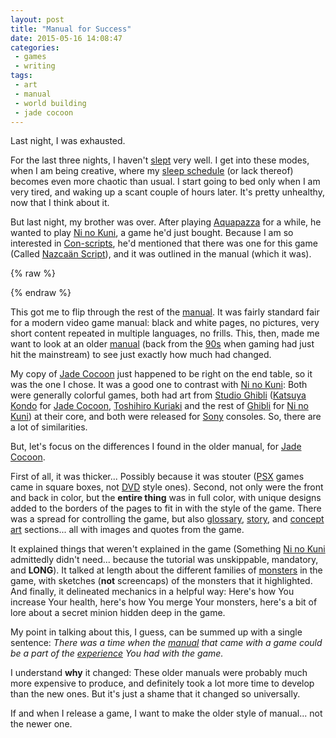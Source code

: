 ```yaml
---
layout: post
title: "Manual for Success"
date: 2015-05-16 14:08:47
categories:
 - games
 - writing
tags:
 - art
 - manual
 - world building
 - jade cocoon
---
```



Last night, I was exhausted.

For the last three nights, I haven't [slept][sleep] very well. I get
into these modes, when I am being creative, where my
[sleep schedule][slsched] (or lack thereof) becomes even more chaotic
than usual. I start going to bed only when I am very tired, and waking
up a scant couple of hours later. It's pretty unhealthy, now that I
think about it.

But last night, my brother was over.  After playing
[Aquapazza][aquapazza] for a while, he wanted to play
[Ni no Kuni][ninokuni], a game he'd just bought. Because I am so
interested in [Con-scripts][conscripts], he'd mentioned that there was
one for this game (Called [Nazcaän Script][script]), and it was
outlined in the manual (which it was).

{% raw %}
<!-- more -->
{% endraw %}

This got me to flip through the rest of the [manual][manual]. It was
fairly standard fair for a modern video game manual: black and white
pages, no pictures, very short content repeated in multiple languages,
no frills. This, then, made me want to look at an older
[manual][manual] (back from the [90s][nineties] when gaming had just
hit the mainstream) to see just exactly how much had changed.

My copy of [Jade Cocoon][jade] just happened to be right on the
end table, so it was the one I chose. It was a good one to contrast
with [Ni no Kuni][ninokuni]: Both were generally colorful games, both
had art from [Studio Ghibli][ghibli] ([Katsuya Kondo][kondo] for
[Jade Cocoon][jade], [Toshihiro Kuriaki][kuriaki] and the rest of
[Ghibli][ghibli] for [Ni no Kuni][ninokuni]) at their core, and both
were released for [Sony][sony] consoles. So, there are a lot of
similarities.

But, let's focus on the differences I found in the older manual, for
[Jade Cocoon][jade].

First of all, it was thicker... Possibly because it was stouter
([PSX][psx] games came in square boxes, not [DVD][dvd] style
ones). Second, not only were the front and back in color, but the
__entire thing__ was in full color, with unique designs added to the
borders of the pages to fit in with the style of the game. There was a
spread for controlling the game, but also [glossary][glossary],
[story][story], and [concept art][concept] sections... all with images
and quotes from the game.

It explained things that weren't explained in the game (Something
[Ni no Kuni][ninokuni] admittedly didn't need... because the tutorial
was unskippable, mandatory, and __LONG__). It talked at length about
the different families of [monsters][monsters] in the game, with
sketches (__not__ screencaps) of the monsters that it highlighted. And
finally, it delineated mechanics in a helpful way: Here's how You
increase Your health, here's how You merge Your monsters, here's a bit
of lore about a secret minion hidden deep in the game.

My point in talking about this, I guess, can be summed up with a
single sentence: _There was a time when the [manual][manual] that came
with a game could be a part of the [experience][xp] You had with the
game._

I understand __why__ it changed: These older manuals were probably
much more expensive to produce, and definitely took a lot more time to
develop than the new ones. But it's just a shame that it changed so
universally.

If and when I release a game, I want to make the older style of
manual... not the newer one.


[sleep]: https://xkcd.com/776/ "My lack of sleep on a regular basis is one of my two main vices. The other one being over eating, which I tend to do more often than I would like. I have a particularly bad mountain dew habit, and I tend not to buy chips because I eat them all too quickly. These two kind of feed into each other, too: If I don't sleep, I want to eat more, and if I eat too much, I don't want to sleep."
[slsched]: http://www.polyphasicsociety.com/polyphasic-sleep/overviews/ "This link outlines many common sleep schedules in terms of duration, with a slant towards polyphasic sleeping as opposed to monophasic. In this article, I was mostly talking about *when* I sleep, but it is also good to point out that I do not sleep the same amount each night, by any stretch... nor do I sleep in the same cycle, as defined in this article."
[aquapazza]: http://en.wikipedia.org/wiki/Aquapazza:_Aquaplus_Dream_Match "Aquaplus is a technical fighting game with characters from various Leaf-developed visual novels, published by Aquaplus and Atlus, in America. I play a lot of Visual Novels, and Leaf has always been one of my favorite companies (for the few games by them I could actually play)."
[ninokuni]: http://en.wikipedia.org/wiki/Ni_no_Kuni#Development "Ni no Kuni looked, by what I saw last night while having this freak out about a 20 year old manual, to be a fun little modern jRPG, with all of the good AND bad things that come along with that. Very railroady, very verbose in tutorial, and very focused on cut scenes... but with a very good atmosphere, interestingly deep combat system, and well built world."
[conscripts]: http://www.toftandtoddy.com/2015/05/01/scripting-a-language/ "I've written only a few times about my love of Constructed Scripts. I have three which are at the point where I can write in them right now: Valleyscript, Vinescript, and Wirescript. I like creating them, which I've talked about before... but I also like learning them, which I have never discussed! Maybe a future blog post?"
[script]: http://ninokuni.wikia.com/wiki/Nazca%C3%A4n_Script "This is the script from Ni no Kuni. It looks pretty, but isn't anything too too special: No odd rules, no differences in the language. Just new glyphs in a different style. I wonder why they chose these glyphs specifically?"
[manual]: http://kotaku.com/nintendo-is-slowly-reinventing-the-video-game-instructi-1515814941 "I am 100% against the idea of digital manuals as Nintendo is moving towards with the WiiU and 3DS. I used to collect, specifically, video game manuals... and these little glorified PDFs that are becoming standard are not the same thing at all. I hope the day does not come where I need to buy the collector's edition to get a paper manual..."
[nineties]: http://en.wikipedia.org/wiki/1990s_in_video_gaming "The 1990s were, after all, where I got started with gaming. I remember first renting an N64 from Blockbuster, and playing the first game we got for the Playstation (It was Spyro the Dragon). I also remember a time before that, where we had just the Sega Genesis and MS-DOS. It was a completely different world, from now."
[jade]: http://en.wikipedia.org/wiki/Jade_Cocoon:_Story_of_the_Tamamayu "My favorite video game of all time, Jade Cocoon embodies a lot of what I think an RPG (and specifically, a Monster Breeder) should be, from its atmosphere to its characters to its enemies to its game play... all the way to its manual, which started this whole post."
[ghibli]: http://en.wikipedia.org/wiki/Studio_Ghibli "Studio Ghibli... With Hayao Miyazaki gone the way of Keiji Inafune (and Hideo Kojima, soon) I am sure we are due to see a bunch of changes at Studio Ghibli. Which is sad, because just about every part of my life I can remember a Miyazaki-Ghibli Movie playing in the background, from Totoro to Kiki to Howl to Arrietty."
[kondo]: http://en.wikipedia.org/wiki/Katsuya_Kond%C5%8D "Katsuya Kondo not only did the character design for Jade Cocoon, he also did it for my favorite Studio Ghibli movie, Kiki's Flying Delivery Service. I love everything that he touches, and though I don't put enough effort into graphic arts to really consider myself an artist in that regard, he is one of my idols."
[kuriaki]: http://www.mobygames.com/developer/sheet/view/developerId,561818/ "Toshihiro Kuriaki is unfortunately very hard to find information about online. I wanted to get this post out today, so I couldn't spend a lot of time looking... So here is the mobygames page for Kuriaki, since it will be updated as more information (and more work!) comes out."
[sony]: http://en.wikipedia.org/wiki/Category:Sony_consoles "Sony Consoles have been a big part of my life since I was around 7 or 8, though I will admit I did not purchase a PS3 (yet)."
[psx]: http://en.wikipedia.org/wiki/PlayStation_(console) "The Sony Playstation, like many of the best things in life, was created out of spite: A deal went bad with Nintendo halfway through development, and they released the unfinished project as its own console. Of all of the non-handheld consoles I have played in my life, the Playstation made the biggest impact."
[dvd]: http://en.wikipedia.org/wiki/DVD "DVDs have mostly gone the way of the dinosaur, but it is worth noting that the modern game case came about by all three major game companies (Nintendo, Sony, and Microsoft) of the Sixth Generation of Video Gaming aping the standard DVD case. "
[glossary]: http://en.wikipedia.org/wiki/Glossary "I love Glossaries, in manuals and books. It's like the codex in Bioware games, or Item Descriptions in Souls like games... It tells You just enough about what You are talking about, without going overboard before You are ready."
[story]: http://www.lingualgamers.com/thesis/story_video_games.html "John Carmack, one of the developers for DOOM, once famously said that the 'story in a game is like a story in a porn movie: It's expected to be there, but it's not very important.' I used to vehemently disagree, but I think that right now, Gaming is almost TOO focused on telling a story (in the literal sense of doing so) and not nearly focused enough on being a good game... so, now I agree."
[concept]: http://www.creativeuncut.com/game-art-galleries.html "Video Game Concept Art is a special thing to me. Seeing the pure, unchanged vision someone had for something as polished as a video game is very interesting, almost like peeking behind the stage at a play."
[monsters]: http://www.toftandtoddy.com/2013/09/20/Monster-Breeder-First-Post/ "Monster Breeders have largely faded from popularity, with the exception of Pokemon. It's a shame, but probably for the best... for that genre to come back, there would need to be some big innovations... otherwise, it would just be aping Pokemon or one of the other big ones."
[xp]: http://en.wikipedia.org/wiki/Gameplay "Most people think that games live and die by their game play. I think that game play is very important, but not nearly so much so as the entirety of the piece: Music, Art, Game Play, Story, and Presentation."
